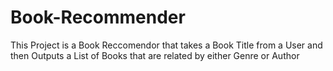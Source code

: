 # Book-Recommender
This Project is a Book Reccomendor that takes a Book Title from a User and then Outputs a List of Books that are related by either Genre or Author
